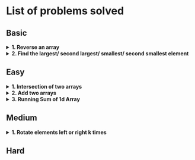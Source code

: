 # List of problems solved

## Basic

<!-- Problem: Reverse an array -->
<details>
  <summary><b>1. Reverse an array</b></summary>

-   Problem link: [344. Reverse String](https://leetcode.com/problems/reverse-string/description/)
-   Notes: No notes required, fairly simple.
-   [Solution](https://github.com/TheParthMaru/DSA/tree/main/leetcode/0334_Reverse_String)

</details>

<!-- Problem: Find the largest/ second largest/ smallest/ second smallest element -->
<details>
  <summary><b>2. Find the largest/ second largest/ smallest/ second smallest element</b></summary>

-   Problem link:
    -   [Second largest element in an array (GFG)](https://www.geeksforgeeks.org/problems/second-largest3735/1)
    -   [Largest element in an array (GFG)](https://www.geeksforgeeks.org/problems/largest-element-in-array4009/1)
-   Notes:
-   Solution:
    -   [Second largest element in an array (GFG)](https://github.com/TheParthMaru/DSA/blob/main/arrays/arrays_solutions/SecondLargestElement.java)
    -   [Largest element in an array (GFG)](https://github.com/TheParthMaru/DSA/blob/main/arrays/arrays_solutions/LargestElement.java)

</details>

## Easy

<!-- Problem: Intersection of two arrays -->
<details>
  <summary><b>1. Intersection of two arrays</b></summary>

-   Problem link:
    -   [349. Intersection of Two Arrays](https://leetcode.com/problems/intersection-of-two-arrays/description/)
-   Notes:
    -   Solve this one only with the bruteforce approach for now.
    -   HashSet knowledge required.
    -   [Link of notes](https://github.com/TheParthMaru/mastering-dsa/blob/main/notes/leetcode-problems-notes/349_intersection_of_two_arrays.pdf)
-   [Solution](https://github.com/TheParthMaru/mastering-dsa/tree/main/leetcode/0349_intersection_of_two_arrays)

</details>

<!-- Problem: Add two arrays -->
<details>
  <summary><b>2. Add two arrays</b></summary>

-   Problem statement: Given two arrays `arr1` and `arr2` where each element is an integer. Write a function that adds each digit of the array starting from its last position and returns the result array.
-   Test cases:

```
Input: arr1 = [9, 9, 9],  arr2 = [9, 9, 9, 9]
Output: result = [1, 0, 9, 9, 8]
Explanation: Starting adding the digits from the end of the arr i.e 9 + 9 = 18. Adding 8 as an element in the result and use 1 for carry and calculate so on.
```

-   Solution: [Link to solution](https://github.com/TheParthMaru/mastering-dsa/blob/main/02_arrays/arrays_solutions/AddTwoArrays.java)

</details>

<details>
  <summary><b>3. Running Sum of 1d Array</b></summary>

-   Problem link: [1480. Running Sum of 1d Array](https://leetcode.com/problems/running-sum-of-1d-array/)
-   Notes:
-   Solution:

</details>

## Medium

<!-- Problem: Rotate elements left or right k times -->
<details>
  <summary><b>1. Rotate elements left or right k times</b></summary>

-   Problem link:
    -   [189. Rotate Array](https://leetcode.com/problems/rotate-array/submissions/1375380722/)
-   Notes:
-   Solution:

</details>

## Hard

